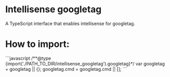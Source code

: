 # Intellisense googletag
A TypeScript interface that enables intellisense for googletag.
<h1>How to import:</h1>
```javascript
/**@type {import('./PATH_TO_DIR/intellisense_googletag').googletag}*/
var googletag = googletag || {};
googletag.cmd = googletag.cmd || [];
```

